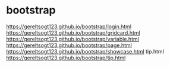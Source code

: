 # bootstrap
https://gereltsogt123.github.io/bootstrap/login.html
<br>
https://gereltsogt123.github.io/bootstrap/gridcard.html
<br>
https://gereltsogt123.github.io/bootstrap/variable.html
<br>
https://gereltsogt123.github.io/bootstrap/page.html
<br>
https://gereltsogt123.github.io/bootstrap/showcase.html
tip.html
<br>
https://gereltsogt123.github.io/bootstrap/tip.html

